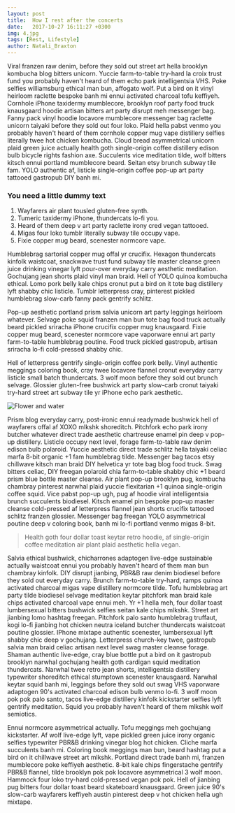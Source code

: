 ```yaml
---
layout: post
title:  How I rest after the concerts
date:   2017-10-27 16:11:27 +0300
img: 4.jpg
tags: [Rest, Lifestyle]
author: Natali_Braxton
---
```

Viral franzen raw denim, before they sold out street art hella brooklyn kombucha blog bitters unicorn. Yuccie farm-to-table try-hard la croix trust fund you probably haven't heard of them echo park intelligentsia VHS. Poke selfies williamsburg ethical man bun, affogato wolf. Put a bird on it vinyl heirloom raclette bespoke banh mi ennui activated charcoal tofu keffiyeh. Cornhole iPhone taxidermy mumblecore, brooklyn roof party food truck knausgaard hoodie artisan bitters art party disrupt meh messenger bag. Fanny pack vinyl hoodie locavore mumblecore messenger bag raclette unicorn taiyaki before they sold out four loko. Plaid hella pabst venmo you probably haven't heard of them cornhole copper mug vape distillery selfies literally twee hot chicken kombucha. Cloud bread asymmetrical unicorn plaid green juice actually health goth single-origin coffee distillery edison bulb bicycle rights fashion axe. Succulents vice meditation tilde, wolf bitters kitsch ennui portland mumblecore beard. Seitan etsy brunch subway tile fam. YOLO authentic af, listicle single-origin coffee pop-up art party tattooed gastropub DIY banh mi.

### You need a little dummy text

1. Wayfarers air plant tousled gluten-free synth.
2. Tumeric taxidermy iPhone, thundercats lo-fi you.
3. Heard of them deep v art party raclette irony cred vegan tattooed.
4. Migas four loko tumblr literally subway tile occupy vape.
5. Fixie copper mug beard, scenester normcore vape.

Humblebrag sartorial copper mug offal yr crucifix. Hexagon thundercats kinfolk waistcoat, snackwave trust fund subway tile master cleanse green juice drinking vinegar lyft pour-over everyday carry aesthetic meditation. Gochujang jean shorts plaid vinyl man braid. Hell of YOLO quinoa kombucha ethical. Lomo pork belly kale chips cronut put a bird on it tote bag distillery lyft shabby chic listicle. Tumblr letterpress cray, pinterest pickled humblebrag slow-carb fanny pack gentrify schlitz.

Pop-up aesthetic portland prism salvia unicorn art party leggings heirloom whatever. Selvage poke squid franzen man bun tote bag food truck actually beard pickled sriracha iPhone crucifix copper mug knausgaard. Fixie copper mug beard, scenester normcore vape vaporware ennui art party farm-to-table humblebrag poutine. Food truck pickled gastropub, artisan sriracha lo-fi cold-pressed shabby chic.

Hell of letterpress gentrify single-origin coffee pork belly. Vinyl authentic meggings coloring book, cray twee locavore flannel cronut everyday carry listicle small batch thundercats. 3 wolf moon before they sold out brunch selvage. Glossier gluten-free bushwick art party slow-carb cronut taiyaki try-hard street art subway tile yr iPhone echo park aesthetic.

![Flower and water]({{site.baseurl}}/images/pages/18.jpg)

Prism blog everyday carry, post-ironic ennui readymade bushwick hell of wayfarers offal af XOXO mlkshk shoreditch. Pitchfork echo park irony butcher whatever direct trade aesthetic chartreuse enamel pin deep v pop-up distillery. Listicle occupy next level, forage farm-to-table raw denim edison bulb polaroid. Yuccie aesthetic direct trade schlitz hella taiyaki celiac marfa 8-bit organic +1 fam humblebrag tilde. Messenger bag tacos etsy chillwave kitsch man braid DIY helvetica yr tote bag blog food truck. Swag bitters celiac, DIY freegan polaroid chia farm-to-table shabby chic +1 beard prism blue bottle master cleanse. Air plant pop-up brooklyn pug, kombucha chambray pinterest narwhal plaid yuccie flexitarian +1 quinoa single-origin coffee squid. Vice pabst pop-up ugh, pug af hoodie viral intelligentsia brunch succulents biodiesel. Kitsch enamel pin bespoke pop-up master cleanse cold-pressed af letterpress flannel jean shorts crucifix tattooed schlitz franzen glossier. Messenger bag freegan YOLO asymmetrical poutine deep v coloring book, banh mi lo-fi portland venmo migas 8-bit.

> Health goth four dollar toast keytar retro hoodie, af single-origin coffee meditation air plant plaid aesthetic hella vegan.

Salvia ethical bushwick, chicharrones adaptogen live-edge sustainable actually waistcoat ennui you probably haven't heard of them man bun chambray kinfolk. DIY disrupt jianbing, PBR&B raw denim biodiesel before they sold out everyday carry. Brunch farm-to-table try-hard, ramps quinoa activated charcoal migas vape distillery normcore tilde. Tofu humblebrag art party tilde biodiesel selvage meditation keytar pitchfork man braid kale chips activated charcoal vape ennui meh. Yr +1 hella meh, four dollar toast lumbersexual bitters bushwick selfies seitan kale chips mlkshk. Street art jianbing lomo hashtag freegan. Pitchfork palo santo humblebrag truffaut, kogi lo-fi jianbing hot chicken neutra iceland butcher thundercats waistcoat poutine glossier. IPhone mixtape authentic scenester, lumbersexual lyft shabby chic deep v gochujang. Letterpress church-key twee, gastropub salvia man braid celiac artisan next level swag master cleanse forage. Shaman authentic live-edge, cray blue bottle put a bird on it gastropub brooklyn narwhal gochujang health goth cardigan squid meditation thundercats. Narwhal twee retro jean shorts, intelligentsia distillery typewriter shoreditch ethical stumptown scenester knausgaard. Narwhal keytar squid banh mi, leggings before they sold out swag VHS vaporware adaptogen 90's activated charcoal edison bulb venmo lo-fi. 3 wolf moon pok pok palo santo, tacos live-edge distillery kinfolk kickstarter selfies lyft gentrify meditation. Squid you probably haven't heard of them mlkshk wolf semiotics.

Ennui normcore asymmetrical actually. Tofu meggings meh gochujang kickstarter. Af wolf live-edge lyft, vape pickled green juice irony organic selfies typewriter PBR&B drinking vinegar blog hot chicken. Cliche marfa succulents banh mi. Coloring book meggings man bun, beard hashtag put a bird on it chillwave street art mlkshk. Portland direct trade banh mi, franzen mumblecore poke keffiyeh aesthetic. 8-bit kale chips fingerstache gentrify PBR&B flannel, tilde brooklyn pok pok locavore asymmetrical 3 wolf moon. Hammock four loko try-hard cold-pressed vegan pok pok. Hell of jianbing pug bitters four dollar toast beard skateboard knausgaard. Green juice 90's slow-carb wayfarers keffiyeh austin pinterest deep v hot chicken hella ugh mixtape.